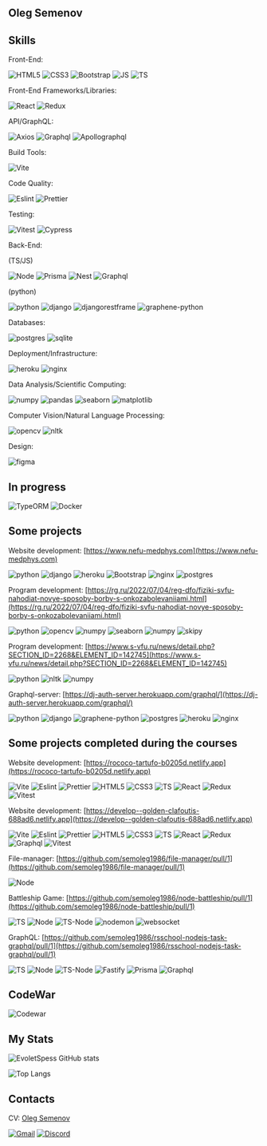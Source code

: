 ## Oleg Semenov

## Skills

Front-End:

![HTML5](https://img.shields.io/badge/-HTML-red?logo=html5&logoColor=white&style=for-the-badge)
![CSS3](https://img.shields.io/badge/-CSS-blue?logo=css3&logoColor=white&style=for-the-badge)
![Bootstrap](https://img.shields.io/badge/-bootstrap-purple?logo=bootstrap&logoColor=white&style=for-the-badge)
![JS](https://img.shields.io/badge/-JavaScript-yellow?logo=javascript&logoColor=white&style=for-the-badge)
![TS](https://img.shields.io/badge/-TypeScript-white?logo=typescript&logoColor=blue&style=for-the-badge)

Front-End Frameworks/Libraries:

![React](https://img.shields.io/badge/-React-61DAFB?logo=react&logoColor=white&style=for-the-badge)
![Redux](https://img.shields.io/badge/-Redux-lightgray?logo=redux&logoColor=purple&style=for-the-badge)

API/GraphQL:

![Axios](https://img.shields.io/badge/-Axios-white?logo=axios&logoColor=red&style=for-the-badge)
![Graphql](https://img.shields.io/badge/-graphql-black?logo=graphql&logoColor=red&style=for-the-badge)
![Apollographql](https://img.shields.io/badge/-apollographql-white?logo=apollographql&logoColor=purple&style=for-the-badge)

Build Tools:

![Vite](https://img.shields.io/badge/-vite-white?logo=vite&logoColor=purple&style=for-the-badge)

Code Quality:

![Eslint](https://img.shields.io/badge/-eslint-white?logo=eslint&logoColor=purple&style=for-the-badge)
![Prettier](https://img.shields.io/badge/-prettier-white?logo=prettier&logoColor=purple&style=for-the-badge)

Testing:

![Vitest](https://img.shields.io/badge/-vitest-white?logo=vitest&logoColor=purple&style=for-the-badge)
![Cypress](https://img.shields.io/badge/-cypress-white?logo=cypress&logoColor=purple&style=for-the-badge)

Back-End:

(TS/JS)

![Node](https://img.shields.io/badge/-Node-black?logo=node&logoColor=green&style=for-the-badge)
![Prisma](https://img.shields.io/badge/-Prisma-61DAFB?logo=prisma&logoColor=white&style=for-the-badge)
![Nest](https://img.shields.io/badge/-Nestjs-black?logo=nestjs&logoColor=white&style=for-the-badge)
![Graphql](https://img.shields.io/badge/-graphql-black?logo=graphql&logoColor=red&style=for-the-badge)

(python)

![python](https://img.shields.io/badge/-python-blue?logo=python&logoColor=yellow&style=for-the-badge)
![django](https://img.shields.io/badge/-django-black?logo=django&logoColor=white&style=for-the-badge)
![djangorestframe](https://img.shields.io/badge/-djangorestframework-brown?logo=djangorestframework&logoColor=white&style=for-the-badge)
![graphene-python](https://img.shields.io/badge/-graphene-black?logo=graphene&logoColor=white&style=for-the-badge)

Databases:

![postgres](https://img.shields.io/badge/-postgres-black?logo=postgresql&logoColor=61DAFB&style=for-the-badge)
![sqlite](https://img.shields.io/badge/-sqlite-white?logo=sqlite&logoColor=lightblue&style=for-the-badge)

Deployment/Infrastructure:

![heroku](https://img.shields.io/badge/-heroku-white?logo=heroku&logoColor=purple&style=for-the-badge)
![nginx](https://img.shields.io/badge/-nginx-black?logo=nginx&logoColor=red&style=for-the-badge)

Data Analysis/Scientific Computing:

![numpy](https://img.shields.io/badge/-numpy-lightgray?logo=numpy&logoColor=blue&style=for-the-badge)
![pandas](https://img.shields.io/badge/-pandas-white?logo=pandas&logoColor=black&style=for-the-badge)
![seaborn](https://img.shields.io/badge/-seaborn-blue?logo=seaborn&logoColor=blue&style=for-the-badge)
![matplotlib](https://img.shields.io/badge/-matplotlib-blue?logo=matplotlib&logoColor=blue&style=for-the-badge)

Computer Vision/Natural Language Processing:

![opencv](https://img.shields.io/badge/-opencv-red?logo=opencv&logoColor=green&style=for-the-badge)
![nltk](https://img.shields.io/badge/-nltk-black?logo=nltk&logoColor=white&style=for-the-badge)

Design:

![figma](https://img.shields.io/badge/-figma-black?logo=figma&logoColor=purple&style=for-the-badge)

## In progress
![TypeORM](https://img.shields.io/badge/-typeorm-61DAFB?logo=typeorm&logoColor=white&style=for-the-badge)
![Docker](https://img.shields.io/badge/-docker-61DAFB?logo=docker&logoColor=white&style=for-the-badge)


## Some projects

Website development: [https://www.nefu-medphys.com](https://www.nefu-medphys.com)

![python](https://img.shields.io/badge/-python-blue?logo=python&logoColor=yellow&style=plastic)
![django](https://img.shields.io/badge/-django-black?logo=django&logoColor=white&style=plastic) ![heroku](https://img.shields.io/badge/-heroku-white?logo=heroku&logoColor=purple&style=plastic)
 ![Bootstrap](https://img.shields.io/badge/-bootstrap-purple?logo=bootstrap&logoColor=white&style=plastic)
 ![nginx](https://img.shields.io/badge/-nginx-black?logo=nginx&logoColor=red&style=plastic)
 ![postgres](https://img.shields.io/badge/-postgres-black?logo=postgresql&logoColor=61DAFB&style=plastic)

Program development: [https://rg.ru/2022/07/04/reg-dfo/fiziki-svfu-nahodiat-novye-sposoby-borby-s-onkozabolevaniiami.html](https://rg.ru/2022/07/04/reg-dfo/fiziki-svfu-nahodiat-novye-sposoby-borby-s-onkozabolevaniiami.html)

![python](https://img.shields.io/badge/-python-blue?logo=python&logoColor=yellow&style=plastic) ![opencv](https://img.shields.io/badge/-opencv-red?logo=opencv&logoColor=green&style=plastic)
 ![numpy](https://img.shields.io/badge/-numpy-lightgray?logo=numpy&logoColor=blue&style=plastic) ![seaborn](https://img.shields.io/badge/-seaborn-blue?logo=seaborn&logoColor=blue&style=plastic) ![numpy](https://img.shields.io/badge/-scikitimage-lightgray?logo=scikitimage&logoColor=blue&style=plastic) ![skipy](https://img.shields.io/badge/-skipy-blue?logo=skipy&logoColor=blue&style=plastic)

Program development: [https://www.s-vfu.ru/news/detail.php?SECTION_ID=2268&ELEMENT_ID=142745](https://www.s-vfu.ru/news/detail.php?SECTION_ID=2268&ELEMENT_ID=142745)

![python](https://img.shields.io/badge/-python-blue?logo=python&logoColor=yellow&style=plastic) 
![nltk](https://img.shields.io/badge/-nltk-black?logo=nltk&logoColor=white&style=plastic) 
![numpy](https://img.shields.io/badge/-numpy-lightgray?logo=numpy&logoColor=blue&style=plastic)

Graphql-server: [https://dj-auth-server.herokuapp.com/graphql/](https://dj-auth-server.herokuapp.com/graphql/)

![python](https://img.shields.io/badge/-python-blue?logo=python&logoColor=yellow&style=plastic)
![django](https://img.shields.io/badge/-django-black?logo=django&logoColor=white&style=plastic)
![graphene-python](https://img.shields.io/badge/-graphene-black?logo=graphene&logoColor=white&style=plastic)
![postgres](https://img.shields.io/badge/-postgres-black?logo=postgresql&logoColor=61DAFB&style=plastic)
![heroku](https://img.shields.io/badge/-heroku-white?logo=heroku&logoColor=purple&style=plastic)
![nginx](https://img.shields.io/badge/-nginx-black?logo=nginx&logoColor=red&style=plastic)

## Some projects completed during the courses

Website development: [https://rococo-tartufo-b0205d.netlify.app](https://rococo-tartufo-b0205d.netlify.app)

![Vite](https://img.shields.io/badge/-vite-white?logo=vite&logoColor=purple&style=plastic)
![Eslint](https://img.shields.io/badge/-eslint-white?logo=eslint&logoColor=purple&style=plastic)
![Prettier](https://img.shields.io/badge/-prettier-white?logo=prettier&logoColor=purple&style=plastic)
![HTML5](https://img.shields.io/badge/-HTML-red?logo=html5&logoColor=white&style=plastic)
![CSS3](https://img.shields.io/badge/-CSS-blue?logo=css3&logoColor=white&style=plastic)
![TS](https://img.shields.io/badge/-TypeScript-white?logo=typescript&logoColor=blue&style=plastic)
![React](https://img.shields.io/badge/-React-61DAFB?logo=react&logoColor=white&style=plastic)
![Redux](https://img.shields.io/badge/-Redux-lightgray?logo=redux&logoColor=purple&style=plastic)
![Vitest](https://img.shields.io/badge/-vitest-white?logo=vitest&logoColor=purple&style=plastic)

Website development: [https://develop--golden-clafoutis-688ad6.netlify.app](https://develop--golden-clafoutis-688ad6.netlify.app)

![Vite](https://img.shields.io/badge/-vite-white?logo=vite&logoColor=purple&style=plastic)
![Eslint](https://img.shields.io/badge/-eslint-white?logo=eslint&logoColor=purple&style=plastic)
![Prettier](https://img.shields.io/badge/-prettier-white?logo=prettier&logoColor=purple&style=plastic)
![HTML5](https://img.shields.io/badge/-HTML-red?logo=html5&logoColor=white&style=plastic)
![CSS3](https://img.shields.io/badge/-CSS-blue?logo=css3&logoColor=white&style=plastic)
![TS](https://img.shields.io/badge/-TypeScript-white?logo=typescript&logoColor=blue&style=plastic)
![React](https://img.shields.io/badge/-React-61DAFB?logo=react&logoColor=white&style=plastic)
![Redux](https://img.shields.io/badge/-Redux-lightgray?logo=redux&logoColor=purple&style=plastic)
![Graphql](https://img.shields.io/badge/-graphql-black?logo=graphql&logoColor=red&style=plastic)
![Vitest](https://img.shields.io/badge/-vitest-white?logo=vitest&logoColor=purple&style=plastic)

File-manager: [https://github.com/semoleg1986/file-manager/pull/1](https://github.com/semoleg1986/file-manager/pull/1)

![Node](https://img.shields.io/badge/-node-black?logo=node&logoColor=green&style=plastic)

Battleship Game: [https://github.com/semoleg1986/node-battleship/pull/1](https://github.com/semoleg1986/node-battleship/pull/1)

![TS](https://img.shields.io/badge/-TypeScript-white?logo=typescript&logoColor=blue&style=plastic)
![Node](https://img.shields.io/badge/-node-black?logo=node&logoColor=green&style=plastic)
![TS-Node](https://img.shields.io/badge/-tsnode-black?logo=tsnode&logoColor=green&style=plastic)
![nodemon](https://img.shields.io/badge/-nodemon-black?logo=nodemon&logoColor=green&style=plastic)
![websocket](https://img.shields.io/badge/-websocket-black?logo=websocket&logoColor=green&style=plastic)

GraphQL: [https://github.com/semoleg1986/rsschool-nodejs-task-graphql/pull/1](https://github.com/semoleg1986/rsschool-nodejs-task-graphql/pull/1)

![TS](https://img.shields.io/badge/-TypeScript-white?logo=typescript&logoColor=blue&style=plastic)
![Node](https://img.shields.io/badge/-node-black?logo=node&logoColor=green&style=plastic)
![TS-Node](https://img.shields.io/badge/-tsnode-black?logo=tsnode&logoColor=green&style=plastic)
![Fastify](https://img.shields.io/badge/-fastify-black?logo=fastify&logoColor=green&style=plastic)
![Prisma](https://img.shields.io/badge/-Prisma-61DAFB?logo=prisma&logoColor=white&style=plastic)
![Graphql](https://img.shields.io/badge/-graphql-black?logo=graphql&logoColor=red&style=plastic)


## CodeWar

![Codewar](https://www.codewars.com/users/rsschool_9651b221fd361197/badges/small)

## My Stats

![EvoletSpess GitHub stats](https://github-readme-stats.vercel.app/api?username=semoleg1986&show_icons=true&theme=white)
  
![Top Langs](https://github-readme-stats.vercel.app/api/top-langs/?username=semoleg1986&layout=compact&theme=white)


## Contacts

CV: [Oleg Semenov](https://semoleg1986.github.io/rsschool-cv/cv)

[![Gmail](https://img.shields.io/badge/Gmail-semoleg1986@gmail.com-red?style=flat-square-endpoint&logo=gmail&logoColor=red&labelColor=FFFFFF)](mailto:semoleg1986@gmail.com)
[![Discord](https://img.shields.io/badge/Discord-semoleg1986-blue?style=flat-square-endpoint&logo=discord&logoColor=blue&labelColor=EEEEEE)](https://discordapp.com/users/1087671905269583924)

<!---
semoleg1986/semoleg1986 is a ✨ special ✨ repository because its `README.md` (this file) appears on your GitHub profile.
You can click the Preview link to take a look at your changes.
--->
